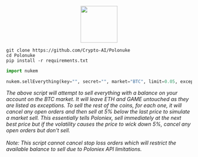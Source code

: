<p align="center"><img src="https://github.com/Crypto-AI/Polonuke/blob/master/bomb.png" width="100px"></p>

```text
git clone https://github.com/Crypto-AI/Polonuke
cd Polonuke
pip install -r requirements.txt
```

```python
import nukem

nukem.sellEverything(key="", secret="", market="BTC", limit=0.05, exceptions=['ETH', 'GAME']):
```

<i>
The above script will attempt to sell everything with a balance on your account on the BTC market. It will leave ETH and GAME untouched as they are listed as exceptions. To sell the rest of the coins, for each one, it will cancel any open orders and then sell at 5% below the last price to simulate a market sell. This essentially tells Poloniex, sell immediately at the next best price but if the volatility causes the price to wick down 5%, cancel any open orders but don't sell.
<br><br>
Note: This script cannot cancel stop loss orders which will restrict the available balance to sell due to Poloniex API limitations.
</i>
